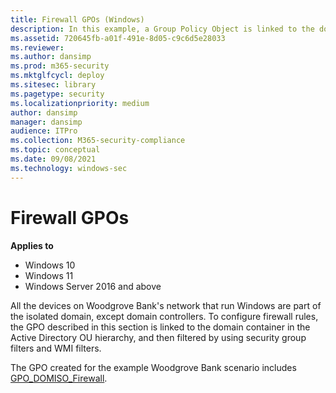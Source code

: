 ```yaml
---
title: Firewall GPOs (Windows)
description: In this example, a Group Policy Object is linked to the domain container because the domain controllers are not part of the isolated domain.
ms.assetid: 720645fb-a01f-491e-8d05-c9c6d5e28033
ms.reviewer: 
ms.author: dansimp
ms.prod: m365-security
ms.mktglfcycl: deploy
ms.sitesec: library
ms.pagetype: security
ms.localizationpriority: medium
author: dansimp
manager: dansimp
audience: ITPro
ms.collection: M365-security-compliance
ms.topic: conceptual
ms.date: 09/08/2021
ms.technology: windows-sec
---
```


# Firewall GPOs

**Applies to**
-   Windows 10
-   Windows 11
-   Windows Server 2016 and above

All the devices on Woodgrove Bank's network that run Windows are part of the isolated domain, except domain controllers. To configure firewall rules, the GPO described in this section is linked to the domain container in the Active Directory OU hierarchy, and then filtered by using security group filters and WMI filters.

The GPO created for the example Woodgrove Bank scenario includes [GPO\_DOMISO\_Firewall](gpo-domiso-firewall.md).
